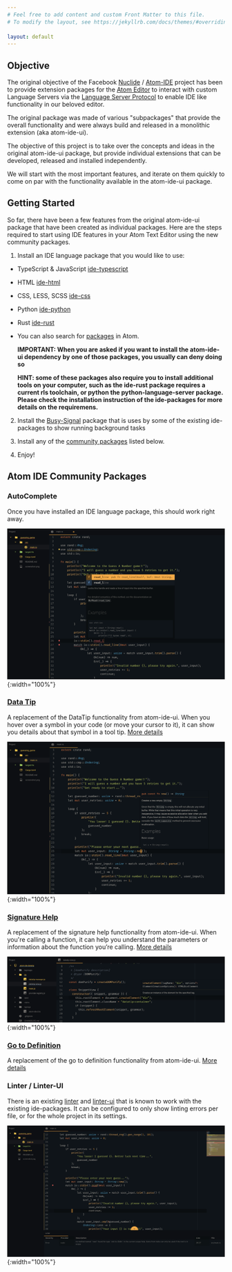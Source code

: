 ```yaml
---
# Feel free to add content and custom Front Matter to this file.
# To modify the layout, see https://jekyllrb.com/docs/themes/#overriding-theme-defaults

layout: default
---
```

## Objective

The original objective of the Facebook [Nuclide](https://nuclide.io) / [Atom-IDE](https://ide.atom.io) project has been to provide extension packages for the [Atom Editor](https://www.atom.io) to interact with custom Language Servers via the [Language Server Protocol](https://langserver.org) to enable IDE like functionality in our beloved editor.

The original package was made of various "subpackages" that provide the overall functionality and were always build and released in a monolithic extension (aka atom-ide-ui).

The objective of this project is to take over the concepts and ideas in the original atom-ide-ui package, but provide individual extensions that can be developed, released and installed independently.

We will start with the most important features, and iterate on them quickly to come on par with the functionality available in the atom-ide-ui package.


## Getting Started

So far, there have been a few features from the original atom-ide-ui package that have been created as individual packages. Here are the steps required to start using IDE features in your Atom Text Editor using the new community packages.

1. Install an IDE language package that you would like to use:
* TypeScript & JavaScript [ide-typescript](https://atom.io/packages/ide-typescript)
* HTML [ide-html](https://atom.io/packages/ide-html)
* CSS, LESS, SCSS [ide-css](https://atom.io/packages/ide-css)
* Python [ide-python](https://atom.io/packages/ide-python)
* Rust [ide-rust](https://atom.io/packages/ide-rust)
* You can also search for [packages](https://atom.io/packages/search?q=IDE) in Atom.

  **IMPORTANT: When you are asked if you want to install the atom-ide-ui dependency by one of those packages, you usually can deny doing so**

  **HINT: some of these packages also require you to install additional tools on your computer, such as the ide-rust package requires a current rls toolchain, or python the python-language-server package. Please check the installation instruction of the ide-packages for more details on the requiremens.**

2. Install the [Busy-Signal](https://atom.io/packages/busy-signal) package that is uses by some of the existing ide-packages to show running background tasks

3. Install any of the [community packages](https://atom.io/users/atom-ide-community) listed below.

4. Enjoy!

## Atom IDE Community Packages

### AutoComplete

Once you have installed an IDE language package, this should work right away.

![](./assets/images/screenshot-autocomplete.png){:width="100%"}

### [Data Tip](https://atom.io/packages/atom-ide-datatip)

A replacement of the DataTip functionality from atom-ide-ui. When you hover over a symbol in your code (or move your cursor to it), it can show you details about that symbol in a tool tip. [More details](https://github.com/atom-ide-community/atom-ide-datatip#atom-ide-datatip-package)

![](./assets/images/screenshot-datatip.png){:width="100%"}

### [Signature Help](https://atom.io/packages/atom-ide-signature-help)

A replacement of the signature help functionality from atom-ide-ui. When you're calling a function, it can help you understand the parameters or information about the function you’re calling. [More details](https://github.com/atom-ide-community/atom-ide-signature-help#atom-ide-signature-help)

![](./assets/images/screenshot-sig-help.png){:width="100%"}

### [Go to Definition](https://atom.io/packages/atom-ide-definitions)

A replacement of the go to definition functionality from atom-ide-ui. [More details](https://github.com/atom-ide-community/atom-ide-definitions#atom-ide-definitions-package)

### Linter / Linter-UI

There is an existing [linter](https://atom.io/packages/linter) and [linter-ui](https://atom.io/packages/linter-ui-default) that is known to work with the existing ide-packages. It can be configured to only show linting errors per file, or for the whole project in its settings.

![](./assets/images/screenshot-linter.png){:width="100%"}
